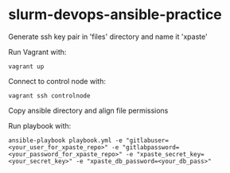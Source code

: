 # slurm-devops-ansible-practice
Generate ssh key pair in 'files' directory and name it 'xpaste'

Run Vagrant with:

```
vagrant up
```

Connect to control node with:

```
vagrant ssh controlnode
```

Copy ansible directory and align file permissions

Run playbook with:

```
ansible-playbook playbook.yml -e "gitlabuser=<your_user_for_xpaste_repo>" -e "gitlabpassword=<your_password_for_xpaste_repo>" -e "xpaste_secret_key=<your_secret_key>" -e "xpaste_db_password=<your_db_pass>"
```
